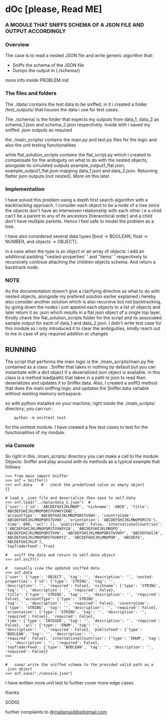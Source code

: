 # dOc [please, Read ME]

### A MODULE THAT SNIFFS SCHEMA OF A JSON FILE AND OUTPUT ACCORDINGLY

### Overview

The case is to read  a nested JSON file and write generic algorithm that:

- Sniffs the schema of the JSON file 
- Dumps the output in (./schema/)

more info inside PROBLEM.md


### The files and folders

The ./data/ contains the test data to be sniffed, in it i created a folder /test_outputs/ that houses the data i use for test cases.

The ./schema/ is the folder that expects my outputs from data_1, data_2 as schema_1.json and schema_2.json respectively. Inside with i saved my sniffed .json outputs as required

the ./main_scripts/ contains the main.py and test.py files for the logic and also the unit testing functionalities

while flat_solution_scripts contains the flat_script.py which I created  to compensate for the ambiguity on what to do with the nested objects, alongside its simulated outputs example_output1_flat.json, example_output1_flat.json mapping data_1.json and data_2.json. Returning flatter json outputs [not nested]. More on this later. 


### Implementation

I have solved this problem using a depth first search algorithm with a backtracking approach. I consider each object to be a node of a tree since the objects don't have an interwoven relationship with each other i.e a child can't be a parent to any of its ancestors [hierarchical order] and a child don’t have multiple parents. Hence I feel safe to model the problem as a tree.

I have also considered several data types [bool -> BOOLEAN, float -> NUMBER, and objects -> OBJECT].

in a case when the type is an object or an array of objects: i add an additional padding "nested-properties' ' and "items' ' respectively to recursively continue attaching the children objects schema. And return a backtrack node.

### NOTE

As the documentation doesn't give a clarifying directive as what to do with nested objects, alongside my prefered solution earlier explained i hereby also consider another solution which is also recursive but not backtracking, by going down the nodes i just append each objects to a list of objects and later return it as .json which results in a flat json object of a single top layer. Kindly check the flat_solution_scripts folder for the script and its associated sample output for each of data_1 and data_2.json. I didn't write test case for this module as i only introduced it to clear the ambiguities, kindly reach out to me in case of any required addition or changes

## RUNNING

The script that performs the main logic is the ./main_scripts/main.py file contained as a class : Sniffer that takes in nothing by default but you can instantiate with a dict object if a deserialized json object is available. in this class is a method load(path) that takes in a path to json to read then deserializes and updates it to Sniffer.data. Also, I created a sniff() method that does the main sniffing logic and updates the Sniffer.data variable without wasting memory extraspace.

so with python installed on your machine, right inside the ./main_scripts/ directory; you can run :

		python -m unittest test

for the unittest module. I have created a few test cases to test for the functionalities of my module.

### via Console

So right in this ./main_scripts/ directory you can make a call to the module Objects: Sniffer and play around with its methods as a typical example that follows:

	>>> from main import Sniffer
	>>> snf = Sniffer()
	>>> snf.data	#	check the predefined value as empty object
	{}   

	# load a .json file and deserialize then save to self.data
	>>> snf.load("../data/data_2.json")  # 
	{'user': {'id': 'ABCDEFGHIJKLMNOP', 'nickname': 'ABCD', 'title': 'ABCDEFGHIJKLMNOPQRSTUVWXYZABC', 
	'accountType': 'ABCDEFGHIJKLMNOPQRSTUVWX', 'countryCode': 'ABCDEFGHIJKLMNOPQRSTUVWX', 'orientation': 'ABCDEFGHIJKLMNOPQRSTU'}, 
	'time': 890, 'acl': [], 'publicFeed': False, 'internationalCountries': ['ABCDEFGHIJKLMNOPQRSTUVWXYZA', 'ABCDEFGHIJKLMNOPQ', 'ABCDEFGHIJKLMNOPQRSTUVW', 'ABCDEFGHIJKLMNOPQRSTUVWXY', 'ABCDEFGHIJK', 'ABCDEFGHIJKLMNOPQRSTUVWXYZ', 'ABCDEFGHIJKLMNOPQR', 'ABCDEFG', 'ABCDEFGHIJKLM'], 
	'topTraderFeed': True}

	#	sniff the data and return to self.data object
	>>>	snf.sniff()

	# 	casually view the updated sniffed data
	>>> snf.data
	{'user': {'type': 'OBJECT', 'tag': '', 'description': '', 'nested-properties': {'id': {'type': 'STRING', 'tag': '', 
	'description': '', 'required': False}, 'nickname': {'type': 'STRING', 'tag': '', 'description': '', 'required': False}, 
	'title': {'type': 'STRING', 'tag': '', 'description': '', 'required': False}, 'accountType': {'type': 'STRING', 
	'tag': '', 'description': '', 'required': False}, 'countryCode': {'type': 'STRING', 'tag': '', 'description': '', 'required': False}, 'orientation': {'type': 'STRING', 'tag': '', 'description': '', 'required': False}}, 'required': False}, 
	'time': {'type': 'INTEGER', 'tag': '', 'description': '', 'required': False}, 'acl': {'type': 'ENUM', 'tag': '', 
	'description': '', 'required': False}, 'publicFeed': {'type': 'BOOLEAN', 'tag': '', 'description': '', 
	'required': False}, 'internationalCountries': {'type': 'ENUM', 'tag': '', 'description': '', 'required': False}, 
	'topTraderFeed': {'type': 'BOOLEAN', 'tag': '', 'description': '', 'required': False}}
	>>>

	#	save/ write the sniffed schema to the provided valid path as a .json object
	>>> snf.save("./console.json")

I have written more unit test to further cover more edge cases


thanks 

SODIQ


further complaints to @mallamsiddiq@gmail.com




